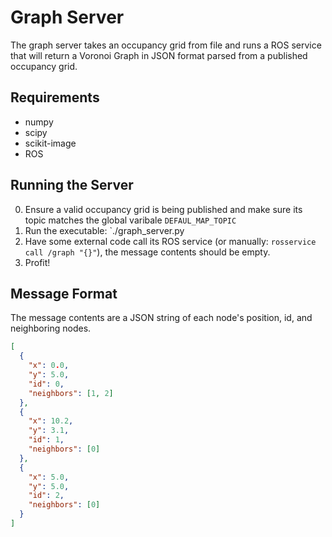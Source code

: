 # Graph Server

The graph server takes an occupancy grid from file and runs a ROS service that will return a Voronoi Graph in JSON format parsed from a published occupancy grid.

## Requirements

* numpy
* scipy
* scikit-image
* ROS

## Running the Server

0. Ensure a valid occupancy grid is being published and make sure its topic matches the global varibale `DEFAUL_MAP_TOPIC`
1. Run the executable: `./graph_server.py
2. Have some external code call its ROS service (or manually: `rosservice call /graph "{}"`), the message contents should be empty.
3. Profit!

## Message Format

The message contents are a JSON string of each node's position, id, and neighboring nodes.
```json
[
  {
    "x": 0.0,
    "y": 5.0,
    "id": 0,
    "neighbors": [1, 2]
  },
  { 
    "x": 10.2,
    "y": 3.1,
    "id": 1,
    "neighbors": [0]
  },
  { 
    "x": 5.0,
    "y": 5.0,
    "id": 2,
    "neighbors": [0]
  }
]
```
